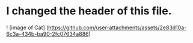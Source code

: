 # <h1> I changed the header of this file.</h1>

! [image of Cat] (https://github.com/user-attachments/assets/2e83d10a-6c3a-434b-ba90-2fc07634a886)

